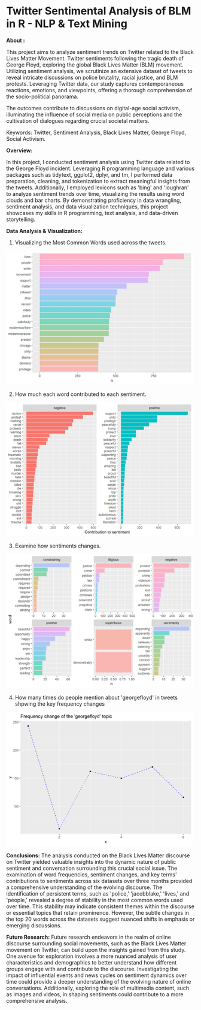 # Twitter Sentimental Analysis of BLM in R - NLP & Text Mining
**About :** 

This project aims to analyze sentiment trends on Twitter related to the Black Lives Matter Movement. Twitter sentiments following the tragic death of George Floyd, exploring the global Black Lives Matter (BLM) movement. Utilizing sentiment analysis, we scrutinize an extensive dataset of tweets to reveal intricate discussions on police brutality, racial justice, and BLM protests. Leveraging Twitter data, our study captures contemporaneous reactions, emotions, and viewpoints, offering a thorough comprehension of the socio-political panorama. 

The outcomes contribute to discussions on digital-age social activism, illuminating the influence of social media on public perceptions and the cultivation of dialogues regarding crucial societal matters.

Keywords: Twitter, Sentiment Analysis, Black Lives Matter, George Floyd, Social Activism.

**Overview:**

In this project, I conducted sentiment analysis using Twitter data related to the George Floyd incident. Leveraging R programming language and various packages such as tidytext, ggplot2, dplyr, and tm, I performed data preparation, cleaning, and tokenization to extract meaningful insights from the tweets. Additionally, I employed lexicons such as 'bing' and 'loughran' to analyze sentiment trends over time, visualizing the results using word clouds and bar charts. By demonstrating proficiency in data wrangling, sentiment analysis, and data visualization techniques, this project showcases my skills in R programming, text analysis, and data-driven storytelling.

**Data Analysis & Visualization:**
1. Visualizing the Most Common Words used across the tweets.
<img src="Visualizations/1.png" alt="Description of the image" width="500">

2. How much each word contributed to each sentiment.
<img src="Visualizations/3.png" alt="Description of the image" width="500">

3. Examine how sentiments changes.
<img src="Visualizations/4.png" alt="Description of the image" width="500">

4. How many times do people mention about 'georgefloyd' in tweets shpwing the key frequency changes
<img src="Visualizations/5.png" alt="Description of the image" width="500">

**Conclusions:**
The analysis conducted on the Black Lives Matter discourse on Twitter yielded valuable insights into the dynamic nature of public sentiment and conversation surrounding this crucial social issue. The examination 
of word frequencies, sentiment changes, and key terms' contributions to sentiments across six datasets over three months provided a comprehensive understanding of the evolving discourse. The identification of persistent terms, such as 'police,' 'jacobblake,' 'lives,' and 'people,' revealed a degree of stability in the most common words used over time. This stability may indicate consistent themes within the discourse or essential topics that retain prominence. However, the subtle changes in the top 20 words across the datasets suggest nuanced shifts in emphasis or emerging discussions.

**Future Research:**
Future research endeavors in the realm of online discourse surrounding social movements, such as the Black Lives Matter movement on Twitter, can build upon the insights gained from this study. One avenue for exploration involves a more nuanced analysis of user characteristics and demographics to better understand how different groups engage with and contribute to the discourse. Investigating the impact of influential events and news cycles on sentiment dynamics over time could provide a deeper understanding of the evolving nature of online conversations. Additionally, exploring the role of multimedia content, such as images and videos, in shaping sentiments could contribute to a more comprehensive analysis. 




   

   
